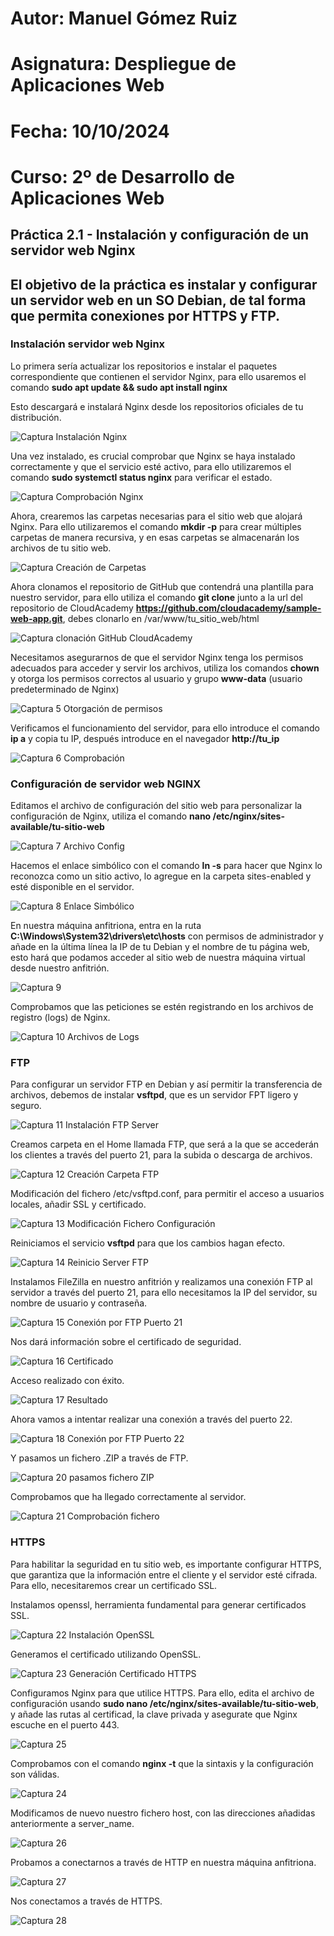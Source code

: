 # Autor: Manuel Gómez Ruiz
# Asignatura: Despliegue de Aplicaciones Web
# Fecha: 10/10/2024
# Curso: 2º de Desarrollo de Aplicaciones Web

## Práctica 2.1 - Instalación y configuración de un servidor web Nginx

## El objetivo de la práctica es instalar y configurar un servidor web en un SO Debian, de tal forma que permita conexiones por HTTPS y FTP.

### Instalación servidor web Nginx

Lo primera sería actualizar los repositorios e instalar el paquetes correspondiente que contienen el servidor Nginx, para ello usaremos el comando **sudo apt update && sudo apt install nginx**

Esto descargará e instalará Nginx desde los repositorios oficiales de tu distribución.

![Captura Instalación Nginx](./img/captura-1.JPG)

Una vez instalado, es crucial comprobar que Nginx se haya instalado correctamente y que el servicio esté activo, para ello utilizaremos el comando **sudo systemctl status nginx** para verificar el estado.

![Captura Comprobación Nginx](./img/captura-2.JPG)

Ahora, crearemos las carpetas necesarias para el sitio web que alojará Nginx. Para ello utilizaremos el comando **mkdir -p** para crear múltiples carpetas de manera recursiva, y en esas carpetas se almacenarán los archivos de tu sitio web.

![Captura Creación de Carpetas](./img/captura-3.JPG)

Ahora clonamos el repositorio de GitHub que contendrá una plantilla para nuestro servidor, para ello utiliza el comando **git clone** junto a la url del repositorio de CloudAcademy **https://github.com/cloudacademy/sample-web-app.git**, debes clonarlo en /var/www/tu_sitio_web/html

![Captura clonación GitHub CloudAcademy](./img/captura-4.JPG)

Necesitamos asegurarnos de que el servidor Nginx tenga los permisos adecuados para acceder y servir los archivos, utiliza los comandos **chown** y otorga los permisos correctos al usuario y grupo **www-data** (usuario predeterminado de Nginx)

![Captura 5 Otorgación de permisos](./img/captura-5.JPG)

Verificamos el funcionamiento del servidor, para ello introduce el comando **ip a** y copia tu IP, después introduce en el navegador **http://tu_ip**

![Captura 6 Comprobación](./img/captura-6.JPG)

### Configuración de servidor web NGINX

Editamos el archivo de configuración del sitio web para personalizar la configuración de Nginx, utiliza el comando **nano /etc/nginx/sites-available/tu-sitio-web**

![Captura 7 Archivo Config](./img/captura-7.JPG)

Hacemos el enlace simbólico con el comando **ln -s** para hacer que Nginx lo reconozca como un sitio activo, lo agregue en la carpeta sites-enabled y esté disponible en el servidor.

![Captura 8 Enlace Simbólico](./img/captura-8.JPG)

En nuestra máquina anfitriona, entra en la ruta **C:\Windows\System32\drivers\etc\hosts** con permisos de administrador y añade en la última línea la IP de tu Debian y el nombre de tu página web, esto hará que podamos acceder al sitio web de nuestra máquina virtual desde nuestro anfitrión.

![Captura 9](./img/captura-9.JPG)


Comprobamos que las peticiones se estén registrando en los archivos de registro (logs) de Nginx.

![Captura 10 Archivos de Logs](./img/captura-10.JPG)

### FTP

Para configurar un servidor FTP en Debian y así permitir la transferencia de archivos, debemos de instalar **vsftpd**, que es un servidor FPT ligero y seguro.

![Captura 11 Instalación FTP Server](./img/captura-11.JPG)

Creamos carpeta en el Home llamada FTP, que será a la que se accederán los clientes a través del puerto 21, para la subida o descarga de archivos.

![Captura 12 Creación Carpeta FTP](./img/captura-12.JPG)

Modificación del fichero /etc/vsftpd.conf, para permitir el acceso a usuarios locales, añadir SSL y certificado.

![Captura 13 Modificación Fichero Configuración](./img/captura-13.JPG)

Reiniciamos el servicio **vsftpd** para que los cambios hagan efecto.

![Captura 14 Reinicio Server FTP](./img/captura-14.JPG)

Instalamos FileZilla en nuestro anfitrión y realizamos una conexión FTP al servidor a través del puerto 21, para ello necesitamos la IP del servidor, su nombre de usuario y contraseña.

![Captura 15 Conexión por FTP Puerto 21](./img/captura-15.JPG)

Nos dará información sobre el certificado de seguridad.

![Captura 16 Certificado](./img/captura-16.JPG)

Acceso realizado con éxito.

![Captura 17 Resultado](./img/captura-17.JPG)

Ahora vamos a intentar realizar una conexión a través del puerto 22.

![Captura 18 Conexión por FTP Puerto 22](./img/captura-18.JPG)

Y pasamos un fichero .ZIP a través de FTP.

![Captura 20 pasamos fichero ZIP](./img/captura-20.JPG)

Comprobamos que ha llegado correctamente al servidor.

![Captura 21 Comprobación fichero](./img/captura-21.JPG)


### HTTPS

Para habilitar la seguridad en tu sitio web, es importante configurar HTTPS, que garantiza que la información entre el cliente y el servidor esté cifrada. Para ello, necesitaremos crear un certificado SSL.

Instalamos openssl, herramienta fundamental para generar certificados SSL.

![Captura 22 Instalación OpenSSL](./img/captura-22.JPG)

Generamos el certificado utilizando OpenSSL.

![Captura 23 Generación Certificado HTTPS](./img/captura-23.JPG)

Configuramos Nginx para que utilice HTTPS. Para ello, edita el archivo de configuración usando **sudo nano /etc/nginx/sites-available/tu-sitio-web**, y añade las rutas al certificad, la clave privada y asegurate que Nginx escuche en el puerto 443.

![Captura 25](./img/captura-25.JPG)

Comprobamos con el comando **nginx -t** que la sintaxis y la configuración son válidas.

![Captura 24](./img/captura-24.JPG)

Modificamos de nuevo nuestro fichero host, con las direcciones añadidas anteriormente a server_name.

![Captura 26](./img/captura-26.JPG)

Probamos a conectarnos a través de HTTP en nuestra máquina anfitriona.

![Captura 27](./img/captura-27.JPG)

Nos conectamos a través de HTTPS.

![Captura 28](./img/captura-28.JPG)